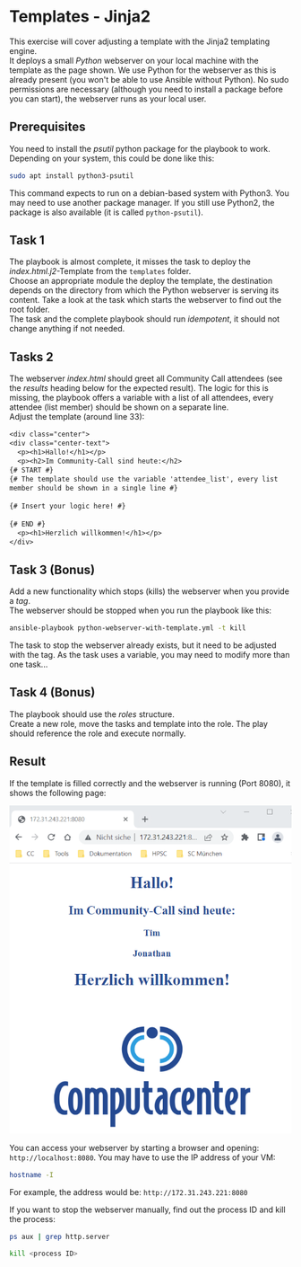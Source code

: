 # Templates - Jinja2

This exercise will cover adjusting a template with the Jinja2 templating engine.  
It deploys a small *Python* webserver on your local machine with the template as the page shown. We use Python for the webserver as this is already present (you won't be able to use Ansible without Python). No sudo permissions are necessary (although you need to install a package before you can start), the webserver runs as your local user.

## Prerequisites

You need to install the *psutil* python package for the playbook to work. Depending on your system, this could be done like this:

```bash
sudo apt install python3-psutil
```

This command expects to run on a debian-based system with Python3. You may need to use another package manager. If you still use Python2, the package is also available (it is called `python-psutil`).

## Task 1

The playbook is almost complete, it misses the task to deploy the *index.html.j2*-Template from the `templates` folder.  
Choose an appropriate module the deploy the template, the destination depends on the directory from which the Python webserver is serving its content. Take a look at the task which starts the webserver to find out the root folder.  
The task and the complete playbook should run *idempotent*, it should not change anything if not needed.

## Tasks 2

The webserver *index.html* should greet all Community Call attendees (see the *results* heading below for the expected result). The logic for this is missing, the playbook offers a variable with a list of all attendees, every attendee (list member) should be shown on a separate line.  
Adjust the template (around line 33):

```jinja
<div class="center">
<div class="center-text">
  <p><h1>Hallo!</h1></p>
  <p><h2>Im Community-Call sind heute:</h2>
{# START #}
{# The template should use the variable 'attendee_list', every list member should be shown in a single line #}

{# Insert your logic here! #}

{# END #}
  <p><h1>Herzlich willkommen!</h1></p>
</div>
```

## Task 3 (Bonus)

Add a new functionality which stops (kills) the webserver when you provide a *tag*.  
The webserver should be stopped when you run the playbook like this:

```bash
ansible-playbook python-webserver-with-template.yml -t kill
```

The task to stop the webserver already exists, but it need to be adjusted with the tag. As the task uses a variable, you may need to modify more than one task...

## Task 4 (Bonus)

The playbook should use the *roles* structure.  
Create a new role, move the tasks and template into the role. The play should reference the role and execute normally.

## Result

If the template is filled correctly and the webserver is running (Port 8080), it shows the following page:

![Screenshot vom Ergebnis](.pictures/ScreenshotErgebnis.png)

You can access your webserver by starting a browser and opening: `http://localhost:8080`.
You may have to use the IP address of your VM:

```bash
hostname -I
```

For example, the address would be: `http://172.31.243.221:8080`

If you want to stop the webserver manually, find out the process ID and kill the process:

```bash
ps aux | grep http.server
```
```bash
kill <process ID>
```
